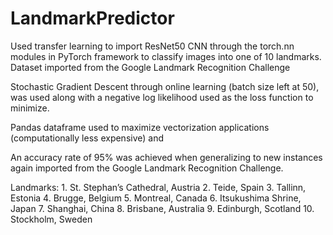 # LandmarkPredictor
Used transfer learning to import ResNet50 CNN through the torch.nn modules in PyTorch framework to classify images into one of 10 landmarks. Dataset imported from the Google Landmark Recognition Challenge

Stochastic Gradient Descent through online learning (batch size left at 50), was used along with a negative log likelihood used as the loss function to minimize. 

Pandas dataframe used to maximize vectorization applications (computationally less expensive) and 

An accuracy rate of 95% was achieved when generalizing to new instances again imported from the Google Landmark Recognition Challenge.   


Landmarks: 
    1. St. Stephan’s Cathedral, Austria
    2. Teide, Spain
    3. Tallinn, Estonia
    4. Brugge, Belgium
    5. Montreal, Canada
    6. Itsukushima Shrine, Japan
    7. Shanghai, China
    8. Brisbane, Australia
    9. Edinburgh, Scotland
    10. Stockholm, Sweden
 
